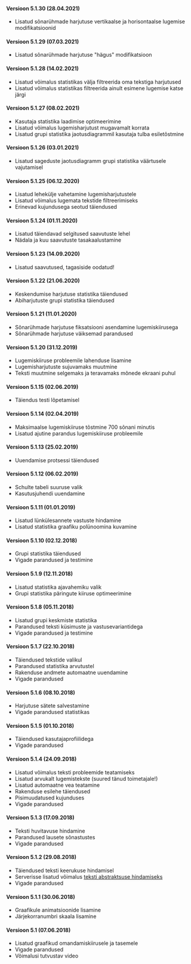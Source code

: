 #### Versioon 5.1.30 (28.04.2021)
- Lisatud sõnarühmade harjutuse vertikaalse ja horisontaalse lugemise modifikatsioonid
#### Versioon 5.1.29 (07.03.2021)
- Lisatud sõnarühmade harjutuse "hägus" modifikatsioon
#### Versioon 5.1.28 (14.02.2021)
- Lisatud võimalus statistikas välja filtreerida oma tekstiga harjutused
- Lisatud võimalus statistikas filtreerida ainult esimene lugemise katse järgi
#### Versioon 5.1.27 (08.02.2021)
- Kasutaja statistika laadimise optimeerimine
- Lisatud võimalus lugemisharjutust mugavamalt korrata
- Lisatud grupi statistika jaotusdiagrammil kasutaja tulba esiletõstmine
#### Versioon 5.1.26 (03.01.2021)
- Lisatud sageduste jaotusdiagramm grupi statistika väärtusele vajutamisel
#### Versioon 5.1.25 (06.12.2020)
- Lisatud lehekülje vahetamine lugemisharjutustele
- Lisatud võimalus lugemata tekstide filtreerimiseks
- Erinevad kujundusega seotud täiendused
#### Versioon 5.1.24 (01.11.2020)
- Lisatud täiendavad selgitused saavutuste lehel
- Nädala ja kuu saavutuste tasakaalustamine
#### Versioon 5.1.23 (14.09.2020)
- Lisatud saavutused, tagasiside oodatud!
#### Versioon 5.1.22 (21.06.2020)
- Keskendumise harjutuse statistika täiendused
- Abiharjutuste grupi statistika täiendused
#### Versioon 5.1.21 (11.01.2020)
- Sõnarühmade harjutuse fiksatsiooni asendamine lugemiskiirusega
- Sõnarühmade harjutuse väiksemad parandused
#### Versioon 5.1.20 (31.12.2019)
- Lugemiskiiruse probleemile lahenduse lisamine
- Lugemisharjutuste sujuvamaks muutmine
- Teksti muutmine selgemaks ja teravamaks mõnede ekraani puhul
#### Versioon 5.1.15 (02.06.2019)
- Täiendus testi lõpetamisel
#### Versioon 5.1.14 (02.04.2019)
- Maksimaalse lugemiskiiruse tõstmine 700 sõnani minutis
- Lisatud ajutine parandus lugemiskiiruse probleemile
#### Versioon 5.1.13 (25.02.2019)
- Uuendamise protsessi täiendused
#### Versioon 5.1.12 (06.02.2019)
- Schulte tabeli suuruse valik
- Kasutusjuhendi uuendamine
#### Versioon 5.1.11 (01.01.2019)
- Lisatud lünkülesannete vastuste hindamine
- Lisatud statistika graafiku polünoomina kuvamine
#### Versioon 5.1.10 (02.12.2018)
- Grupi statistika täiendused
- Vigade parandused ja testimine
#### Versioon 5.1.9 (12.11.2018)
- Lisatud statistika ajavahemiku valik
- Grupi statistika päringute kiiruse optimeerimine
#### Versioon 5.1.8 (05.11.2018)
- Lisatud grupi keskmiste statistika
- Parandused teksti küsimuste ja vastusevariantidega
- Vigade parandused ja testimine
#### Versioon 5.1.7 (22.10.2018)
- Täiendused tekstide valikul
- Parandused statistika arvutustel
- Rakenduse andmete automaatne uuendamine
- Vigade parandused
#### Versioon 5.1.6 (08.10.2018)
- Harjutuse sätete salvestamine
- Vigade parandused statistikas
#### Versioon 5.1.5 (01.10.2018)
- Täiendused kasutajaprofiilidega
- Vigade parandused
#### Versioon 5.1.4 (24.09.2018)
- Lisatud võimalus teksti probleemide teatamiseks
- Lisatud arvukalt lugemistekste (suured tänud toimetajale!)
- Lisatud automaatne vea teatamine
- Rakenduse esilehe täiendused
- Pisimuudatused kujunduses
- Vigade parandused
#### Versioon 5.1.3 (17.09.2018)
- Teksti huvitavuse hindamine
- Parandused lausete sõnastustes
- Vigade parandused
#### Versioon 5.1.2 (29.08.2018)
- Täiendused teksti keerukuse hindamisel
- Serverisse lisatud võimalus [teksti abstraktsuse hindamiseks](http://prog.keeleressursid.ee/abstraktsus/)
- Vigade parandused
#### Versioon 5.1.1 (30.06.2018)
- Graafikule animatsioonide lisamine
- Järjekorranumbri skaala lisamine
#### Versioon 5.1 (07.06.2018)
- Lisatud graafikud omandamiskiirusele ja tasemele
- Vigade parandused
- Võimalusi tutvustav video